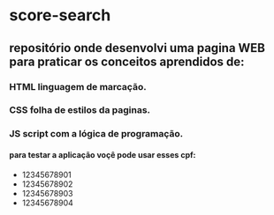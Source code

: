 # score-search
## repositório onde desenvolvi uma pagina WEB para praticar os conceitos aprendidos de: 
### HTML linguagem de marcação.
### CSS folha de estilos da paginas.
### JS script com a lógica de programação.
#### para testar a aplicação voçê pode usar esses cpf:
- 12345678901
- 12345678902
- 12345678903
- 12345678904
  
